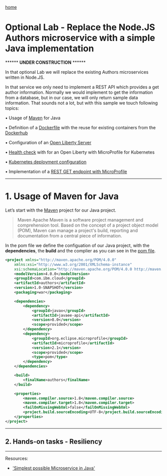 [home](README.md)
# Optional Lab - Replace the Node.JS Authors microservice with a simple Java implementation

****** **UNDER CONSTRUCTION** ******

In that optional Lab we will replace the existing Authors microservices written in Node.JS.

In that service we only need to implement a REST API which provides a get author information. Normally we would implement to get the information from a database, but in our case, we will only return sample data information. That sounds not a lot, but with this sample we touch following topics:

•	Usage of [Maven](https://maven.apache.org/) for Java 

•	Definition of a [Dockerfile](https://docs.docker.com/engine/reference/builder/) with the reuse for existing containers from the [Dockerhub](https://hub.docker.com)

•	Configuration of an [Open Liberty Server](https://openliberty.io)

•	[Health check](https://openliberty.io/guides/kubernetes-microprofile-health.html#adding-a-health-check-to-the-inventory-microservice) with for an Open Liberty with MicroProfile for Kubernetes 

•	[Kubernetes deployment configuration](https://kubernetes.io/docs/concepts/workloads/controllers/deployment/)

•	Implementation of a [REST GET endpoint with MicroProfile](https://openliberty.io/blog/2018/01/31/mpRestClient.html)

---

# 1. Usage of Maven for Java

Let’s start with the [Maven](https://maven.apache.org/)
project for our Java project.

> Maven Apache Maven is a software project management and comprehension tool. Based on the concept of a project object model (POM), Maven can manage a project's build, reporting and documentation from a central piece of information.

In the pom file we define the configuation of our Java project, with the **dependencies**, the **build** and the complier as you can see in the [pom file](authors-java-jee/pom.xml).

```xml
<project xmlns="http://maven.apache.org/POM/4.0.0"
	xmlns:xsi="http://www.w3.org/2001/XMLSchema-instance"
	xsi:schemaLocation="http://maven.apache.org/POM/4.0.0 http://maven.apache.org/xsd/maven-4.0.0.xsd">
	<modelVersion>4.0.0</modelVersion>
	<groupId>com.ibm.cloud</groupId>
	<artifactId>authors</artifactId>
	<version>1.0-SNAPSHOT</version>
	<packaging>war</packaging>

	<dependencies>
		<dependency>
			<groupId>javax</groupId>
			<artifactId>javaee-api</artifactId>
			<version>8.0</version>
			<scope>provided</scope>
		</dependency>
		<dependency>
			<groupId>org.eclipse.microprofile</groupId>
			<artifactId>microprofile</artifactId>
			<version>2.1</version>
			<scope>provided</scope>
			<type>pom</type>
		</dependency>
	</dependencies>

	<build>
		<finalName>authors</finalName>
	</build>

	<properties>
		<maven.compiler.source>1.8</maven.compiler.source>
		<maven.compiler.target>1.8</maven.compiler.target>
		<failOnMissingWebXml>false</failOnMissingWebXml>
		<project.build.sourceEncoding>UTF-8</project.build.sourceEncoding>
	</properties>
</project>
```


---

## 2. Hands-on tasks - Resiliency

---

Resources:

* ['Simplest possible Microservice in Java'](../authors-java-jee/README.md)